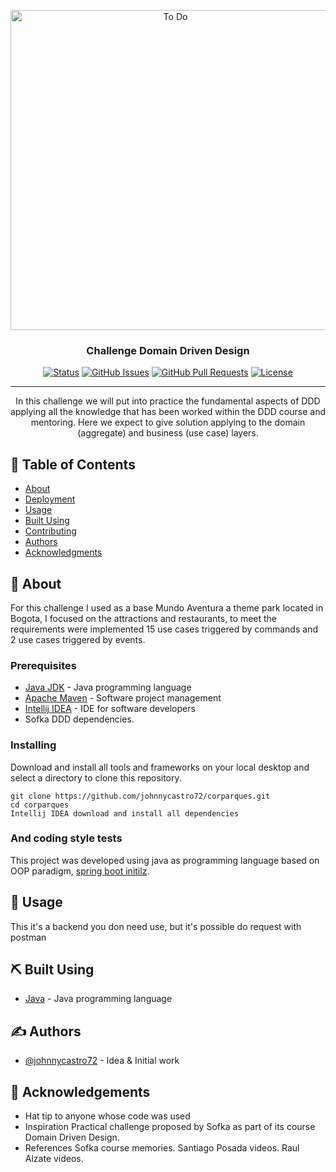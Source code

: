 <p align="center">
  <a title="Mundo Aventura" href="https://mundoaventura.com.co/"><img width="512" alt="To Do" src="https://i0.wp.com/mundoaventura.com.co/wp-content/uploads/2020/03/mundo-aventura-parque-logo-300.png?fit=300%2C170&ssl=1"></a>
</p>

<h3 align="center">Challenge Domain Driven Design</h3>

<div align="center">

[![Status](https://img.shields.io/badge/status-active-success.svg)]()
[![GitHub Issues](https://img.shields.io/github/issues/kylelobo/The-Documentation-Compendium.svg)](https://github.com/kylelobo/The-Documentation-Compendium/issues)
[![GitHub Pull Requests](https://img.shields.io/github/issues-pr/kylelobo/The-Documentation-Compendium.svg)](https://github.com/kylelobo/The-Documentation-Compendium/pulls)
[![License](https://img.shields.io/badge/license-MIT-blue.svg)](/LICENSE)

</div>

---

<p align="center">In this challenge we will put into practice the fundamental aspects of DDD applying all the knowledge that has been worked within the DDD course and mentoring. Here we expect to give solution applying to the domain (aggregate) and business (use case) layers.
    <br> 
</p>

## 📝 Table of Contents

- [About](#about)
- [Deployment](#deployment)
- [Usage](#usage)
- [Built Using](#built_using)
- [Contributing](../CONTRIBUTING.md)
- [Authors](#authors)
- [Acknowledgments](#acknowledgement)

## 🧐 About <a name = "about"></a>

For this challenge I used as a base Mundo Aventura a theme park located in Bogota, I focused on the attractions and restaurants, to meet the requirements were implemented
15 use cases triggered by commands and 2 use cases triggered by events.


### Prerequisites

- [Java JDK](https://www.oracle.com/java/technologies/downloads/#java11) - Java programming language
- [Apache Maven](https://maven.apache.org/download.cgi) - Software project management
- [Intellij IDEA](https://www.jetbrains.com/idea/download/#section=windows) - IDE for software developers
- Sofka DDD dependencies.

### Installing

Download and install all tools and frameworks on your local desktop and select a directory to clone this repository.

```
git clone https://github.com/johnnycastro72/corparques.git
cd corparques
Intellij IDEA download and install all dependencies
```

### And coding style tests

This project was developed using java as programming language based on OOP paradigm, [spring boot initilz](https://start.spring.io/).

## 🎈 Usage <a name="usage"></a>

This it's a backend you don need use, but it's possible do request with postman


## ⛏️ Built Using <a name = "built_using"></a>


- [Java](https://www.java.com/en/) - Java programming language

## ✍️ Authors <a name = "authors"></a>

- [@johnnycastro72](https://github.com/johnnycastro72) - Idea & Initial work

## 🎉 Acknowledgements <a name = "acknowledgement"></a>

- Hat tip to anyone whose code was used
- Inspiration
  Practical challenge proposed by Sofka as part of its course Domain Driven Design.
- References
  Sofka course memories.
  Santiago Posada videos.
  Raul Alzate videos.
